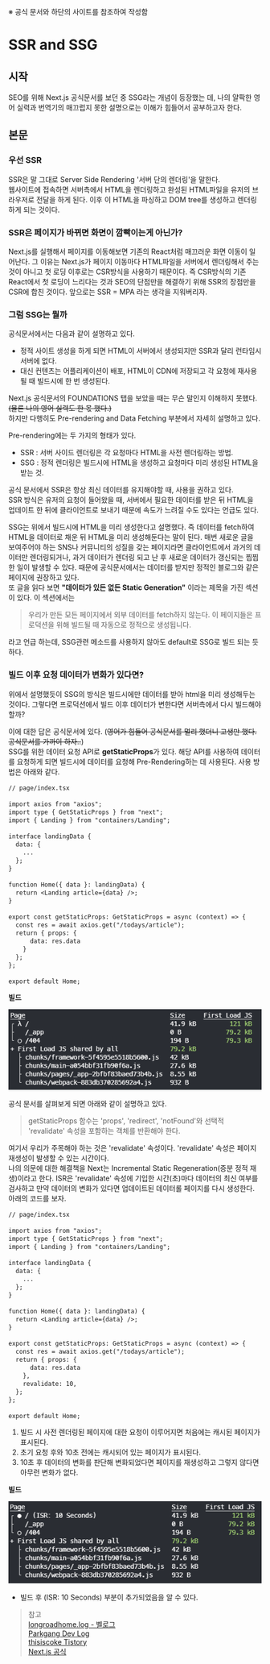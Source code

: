 ※ 공식 문서와 하단의 사이트를 참조하여 작성함
# SSR and SSG 
## 시작
SEO를 위해 Next.js 공식문서를 보던 중 SSG라는 개념이 등장했는 데, 나의 얄팍한 영어 실력과 번역기의 매끄럽지 못한 설명으로는 이해가 힘들어서 공부하고자 한다.

## 본문

### **우선 SSR**
SSR은 말 그대로 Server Side Rendering '서버 단의 렌더링'을 말한다. <br>
웹사이트에 접속하면 서버측에서 HTML을 렌더링하고 완성된 HTML파일을 유저의 브라우저로 전달을 하게 된다. 이후 이 HTML을 파싱하고 DOM tree를 생성하고 렌더링하게 되는 것이다. <br>

### **SSR은 페이지가 바뀌면 화면이 깜빡이는게 아닌가?**
Next.js를 실행해서 페이지를 이동해보면 기존의 React처럼 매끄러운 화면 이동이 일어난다. 그 이유는 Next.js가 페이지 이동마다 HTML파일을 서버에서 렌더링해서 주는 것이 아니고 첫 로딩 이후로는 CSR방식을 사용하기 때문이다. 즉 CSR방식의 기존 React에서 첫 로딩이 느리다는 것과 SEO의 단점만을 해결하기 위해 SSR의 장점만을 CSR에 합친 것이다. 앞으로는 SSR = MPA 라는 생각을 지워버리자.

### 그럼 SSG는 뭘까
공식문서에서는 다음과 같이 설명하고 있다.
- 정적 사이트 생성을 하게 되면 HTML이 서버에서 생성되지만 SSR과 달리 런타임시 서버에 없다.
- 대신 컨텐츠는 어플리케이션이 배포, HTML이 CDN에 저장되고 각 요청에 재사용될 때 빌드시에 한 번 생성된다.

Next.js 공식문서의 FOUNDATIONS 탭을 보았을 때는 무슨 말인지 이해하지 못했다. ~~(물론 나의 영어 실력도 한 몫 했다.)~~ <br>
하지만 다행히도 Pre-rendering and Data Fetching 부분에서 자세히 설명하고 있다.

Pre-rendering에는 두 가지의 형태가 있다.
- SSR : 서버 사이드 렌더링은 각 요청마다 HTML을 사전 렌더링하는 방법.
- SSG : 정적 렌더링은 빌드시에 HTML을 생성하고 요청마다 미리 생성된 HTML을 받는 것.

공식 문서에서 SSR은 항상 최신 데이터를 유지해야할 때, 사용을 권하고 있다. <br>
SSR 방식은 유저의 요청이 들어왔을 때, 서버에서 필요한 데이터를 받은 뒤 HTML을 업데이트 한 뒤에 클라이언트로 보내기 때문에 속도가 느려질 수도 있다는 언급도 있다.

SSG는 위에서 빌드시에 HTML을 미리 생성한다고 설명했다. 즉 데이터를 fetch하여 HTML을 데이터로 채운 뒤 HTML을 미리 생성해둔다는 말이 된다. 매번 새로운 글을 보여주어야 하는 SNS나 커뮤니티의 성질을 갖는 페이지라면 클라이언트에서 과거의 데이터만 렌더링되거나, 과거 데이터가 렌더링 되고 난 후 새로운 데이터가 갱신되는 찝찝한 일이 발생할 수 있다. 때문에 공식문서에서는 데이터를 받지만 정적인 블로그와 같은 페이지에 권장하고 있다.<br>
또 글을 읽다 보면 **"데이터가 있든 없든 Static Generation"** 이라는 제목을 가진 섹션이 있다. 이 섹션에서는 

> 우리가 만든 모든 페이지에서 외부 데이터를 fetch하지 않는다. 이 페이지들은 프로덕션을 위해 빌드될 때 자동으로 정적으로 생성됩니다.

라고 언급 하는데, SSG관련 메소드를 사용하지 않아도 default로 SSG로 빌드 되는 듯 하다.

### 빌드 이후 요청 데이터가 변화가 있다면?
위에서 설명했듯이 SSG의 방식은 빌드시에만 데이터를 받아 html을 미리 생성해두는 것이다. 그렇다면 프로덕션에서 빌드 이후 데이터가 변한다면 서버측에서 다시 빌드해야 할까?

이에 대한 답은 공식문서에 있다. (~~영어가 힘들어 공식문서를 멀리 했더니 고생만 했다. 공식문서를 가까이 하자..~~) <br>
SSG를 위한 데이터 요청 API로 **getStaticProps**가 있다. 해당 API를 사용하여 데이터를 요청하게 되면 빌드시에 데이터를 요청해 Pre-Rendering하는 데 사용된다. 사용 방법은 아래와 같다.
```tsx
// page/index.tsx

import axios from "axios";
import type { GetStaticProps } from "next";
import { Landing } from "containers/Landing";

interface landingData {
  data: {
    ...
  };
}

function Home({ data }: landingData) {
  return <Landing article={data} />;
}

export const getStaticProps: GetStaticProps = async (context) => {
  const res = await axios.get("/todays/article");
  return { props: { 
      data: res.data 
    } 
  };
};

export default Home;
``` 
**빌드**

![isr 적용전](img/isr_before.png)

공식 문서를 살펴보게 되면 아래와 같이 설명하고 있다.
> getStaticProps 함수는 'props', 'redirect', 'notFound'와 선택적 'revalidate' 속성을 포함하는 객체를 반환해야 한다.

여기서 우리가 주목해야 하는 것은 'revalidate' 속성이다. 'revalidate' 속성은 페이지 재생성이 발생할 수 있는 시간이다. <br>
나의 의문에 대한 해결책을 Next는 Incremental Static Regeneration(증분 정적 재생)이라고 한다. ISR은 'revalidate' 속성에 기입한 시간(초)마다 데이터의 최신 여부를 검사하고 만약 데이터의 변화가 있다면 업데이트된 데이터롤 페이지를 다시 생성한다. 아래의 코드를 보자.

```tsx
// page/index.tsx

import axios from "axios";
import type { GetStaticProps } from "next";
import { Landing } from "containers/Landing";

interface landingData {
  data: {
    ...
  };
}

function Home({ data }: landingData) {
  return <Landing article={data} />;
}

export const getStaticProps: GetStaticProps = async (context) => {
  const res = await axios.get("/todays/article");
  return { props: { 
      data: res.data 
    },
    revalidate: 10,
  };
};

export default Home;
```
1. 빌드 시 사전 렌더링된 페이지에 대한 요청이 이루어지면 처음에는 캐시된 페이지가 표시된다.
2. 초기 요청 후와 10초 전에는 캐시되어 있는 페이지가 표시된다.
3. 10초 후 데이터의 변화를 판단해 변화되었다면 페이지를 재생성하고 그렇지 않다면 아무런 변화가 없다.

**빌드**

![isr 적용후](img/isr_after.png)
- 빌드 후 (ISR: 10 Seconds) 부분이 추가되었음을 알 수 있다.

> 참고 <br>
> [longroadhome.log - 벨로그](https://velog.io/@longroadhome/FE-SSRServer-Side-Rendering-%EA%B7%B8%EB%A6%AC%EA%B3%A0-SSGStatic-Site-Generation-feat.-NEXT%EB%A5%BC-%EC%A4%91%EC%8B%AC%EC%9C%BC%EB%A1%9C) <br>
> [Parkgang Dev Log](https://parkgang.github.io/next.js/lets-properly-understand-and-use-the-ssg-of-next.js/)<br>
> [thisiscoke Tistory](https://thisiscoke.tistory.com/entry/Nextjs-%EA%B3%B5%EC%8B%9D%EB%AC%B8%EC%84%9C-%EC%82%B4%ED%8E%B4%EB%B3%B4%EA%B8%B01-%ED%95%98%EC%9D%B4%EB%B8%8C%EB%A6%AC%EB%93%9C-%EC%95%B1-SSR-SSG-CSR)<br>
> [Next.js 공식](https://nextjs.org/docs)
